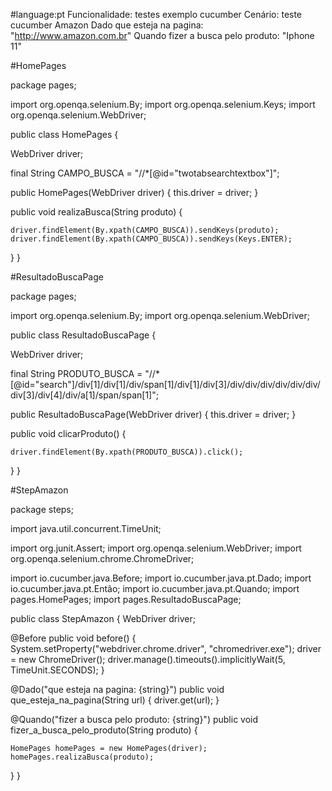 #language:pt Funcionalidade: testes exemplo cucumber Cenário: teste cucumber Amazon Dado que esteja na pagina: "http://www.amazon.com.br" Quando fizer a busca pelo produto: "Iphone 11"

#HomePages

package pages;

import org.openqa.selenium.By; import org.openqa.selenium.Keys; import org.openqa.selenium.WebDriver;

public class HomePages {

WebDriver driver;

final String CAMPO_BUSCA = "//*[@id=\"twotabsearchtextbox\"]";


public HomePages(WebDriver driver) {
	this.driver = driver;
}

public void realizaBusca(String produto) {
	
	driver.findElement(By.xpath(CAMPO_BUSCA)).sendKeys(produto);
	driver.findElement(By.xpath(CAMPO_BUSCA)).sendKeys(Keys.ENTER);
}
}

#ResultadoBuscaPage

package pages;

import org.openqa.selenium.By; import org.openqa.selenium.WebDriver;

public class ResultadoBuscaPage {

WebDriver driver;

final String PRODUTO_BUSCA = "//*[@id=\"search\"]/div[1]/div[1]/div/span[1]/div[1]/div[3]/div/div/div/div/div/div/div[3]/div[4]/div/a[1]/span/span[1]";

public ResultadoBuscaPage(WebDriver driver) {
	this.driver = driver;
}

public void clicarProduto() {

	driver.findElement(By.xpath(PRODUTO_BUSCA)).click();
}
}

#StepAmazon

package steps;

import java.util.concurrent.TimeUnit;

import org.junit.Assert; import org.openqa.selenium.WebDriver; import org.openqa.selenium.chrome.ChromeDriver;

import io.cucumber.java.Before; import io.cucumber.java.pt.Dado; import io.cucumber.java.pt.Então; import io.cucumber.java.pt.Quando; import pages.HomePages; import pages.ResultadoBuscaPage;

public class StepAmazon { WebDriver driver;

@Before
public void before() {
	System.setProperty("webdriver.chrome.driver", "chromedriver.exe");
	driver = new ChromeDriver();
	driver.manage().timeouts().implicitlyWait(5, TimeUnit.SECONDS);
}

@Dado("que esteja na pagina: {string}")
public void que_esteja_na_pagina(String url) {
	driver.get(url);
}

@Quando("fizer a busca pelo produto: {string}")
public void fizer_a_busca_pelo_produto(String produto) {
	
	HomePages homePages = new HomePages(driver);
	homePages.realizaBusca(produto);
	
}
}
